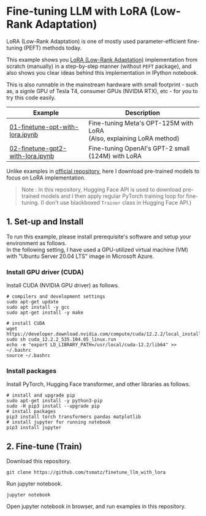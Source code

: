 # Fine-tuning LLM with LoRA (Low-Rank Adaptation)

LoRA (Low-Rank Adaptation) is one of mostly used parameter-efficient fine-tuning (PEFT) methods today.

This example shows you [LoRA (Low-Rank Adaptation)](https://arxiv.org/abs/2106.09685) implementation from scratch (manually) in a step-by-step manner (without ```PEFT``` package), and also shows you clear ideas behind this implementation in IPython notebook.

This is also runnable in the mainstream hardware with small footprint - such as, a signle GPU of Tesla T4, consumer GPUs (NVIDIA RTX), etc - for you to try this code easily.

| Example                                                              | Description                                                             |
| -------------------------------------------------------------------- | ----------------------------------------------------------------------- |
| [01-finetune-opt-with-lora.ipynb](01-finetune-opt-with-lora.ipynb)   | Fine-tuning Meta's OPT-125M with LoRA<br>(Also, explaining LoRA method) |
| [02-finetune-gpt2-with-lora.ipynb](02-finetune-gpt2-with-lora.ipynb) | Fine-tuning OpenAI's GPT-2 small (124M) with LoRA                       |

Unlike examples in [official repository](https://github.com/microsoft/LoRA), here I download pre-trained models to focus on LoRA implementation.

> Note : In this repository, Hugging Face API is used to download pre-trained models and I then apply regular PyTorch training loop for fine-tuning. (I don't use blackboxed ```Trainer``` class in Hugging Face API.)

## 1. Set-up and Install

To run this example, please install prerequisite's software and setup your environment as follows.<br>
In the following setting, I have used a GPU-utilized virtual machine (VM) with "Ubuntu Server 20.04 LTS" image in Microsoft Azure.

### Install GPU driver (CUDA)

Install CUDA (NVIDIA GPU driver) as follows.

```
# compilers and development settings
sudo apt-get update
sudo apt install -y gcc
sudo apt-get install -y make

# install CUDA
wget https://developer.download.nvidia.com/compute/cuda/12.2.2/local_installers/cuda_12.2.2_535.104.05_linux.run
sudo sh cuda_12.2.2_535.104.05_linux.run
echo -e "export LD_LIBRARY_PATH=/usr/local/cuda-12.2/lib64" >> ~/.bashrc
source ~/.bashrc
```

### Install packages

Install PyTorch, Hugging Face transformer, and other libraries as follows.

```
# install and upgrade pip
sudo apt-get install -y python3-pip
sudo -H pip3 install --upgrade pip
# install packages
pip3 install torch transformers pandas matplotlib
# install jupyter for running notebook
pip3 install jupyter
```

## 2. Fine-tune (Train)

Download this repository.

```
git clone https://github.com/tsmatz/finetune_llm_with_lora
```

Run jupyter notebook.

```
jupyter notebook
```

Open jupyter notebook in browser, and run examples in this repository.
